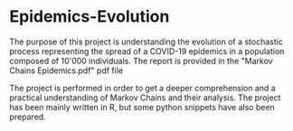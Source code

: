 # Epidemics-Evolution
The purpose of this project is understanding the evolution of a stochastic process representing the spread of a COVID-19 epidemics in a population composed of 10'000 individuals.
The report is provided in the "Markov Chains Epidemics.pdf" pdf file


The project is performed in order to get a deeper comprehension and a practical understanding of Markov Chains and their analysis.
The project has been mainly written in R, but some python snippets have also been prepared.
